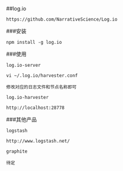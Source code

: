 ##log.io

	https://github.com/NarrativeScience/Log.io

###安装

	npm install -g log.io

###使用

	log.io-server

	vi ~/.log.io/harvester.conf

	修改对应的日志文件和节点名称即可

	log.io-harvester

	http://localhost:28778

###其他产品

	logstash

	http://www.logstash.net/

	graphite

	待定